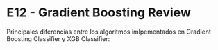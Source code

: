 # E12 - Gradient Boosting Review

Principales diferencias entre los algoritmos imlpementados en Gradient Boosting Classifier y XGB Classifier:
